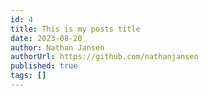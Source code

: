 ```yaml
---
id: 4
title: This is my posts title
date: 2023-08-20
author: Nathan Jansen
authorUrl: https://github.com/nathanjansen
published: true
tags: []
---
```

##